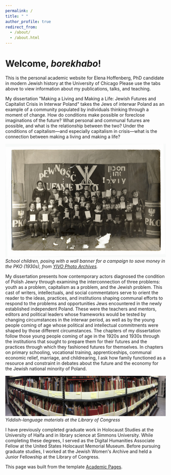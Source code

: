 ```yaml
---
permalink: /
title: " "
author_profile: true
redirect_from: 
  - /about/
  - /about.html
---
```



Welcome, *borekhabo*!
======
This is the personal academic website for Elena Hoffenberg, PhD candidate in modern Jewish history at the University of Chicago Please use the tabs above to view information about my publications, talks, and teaching. 

My dissertation "Making a Living and Making a Life: Jewish Futures and Capitalist Crisis in Interwar Poland" takes the Jews of interwar Poland as an example of a community populated by individuals thinking through a moment of change. How do conditions make possible or foreclose imaginations of the future? What personal and communal futures are possible, and what is the relationship between the two? Under the conditions of capitalism—and especially capitalism in crisis—what is the connection between making a living and making a life? 

![Class of children stand in front of banner with Polish and Hebrew](images/yarg120po6736.jpg)
*School children, posing with a wall banner for a campaign to save money in the PKO (1930s), from [YIVO Photo Archives](http://polishjews.yivoarchives.org/archive/index.php?p=collections/controlcard&id=20742).*

My dissertation presents how contemporary actors diagnosed the condition of Polish Jewry through examining the interconnection of three problems: youth as a problem, capitalism as a problem, and the Jewish problem. This cast of writers, intellectuals, and social commentators serve to orient the reader to the ideas, practices, and institutions shaping communal efforts to respond to the problems and opportunities Jews encountered in the newly established independent Poland. These were the teachers and mentors, editors and political leaders whose frameworks would be tested by changing circumstances in the interwar period, as well as by the young people coming of age whose political and intellectual commitments were shaped by those different circumstances. The chapters of my dissertation follow those young people coming of age in the 1920s and 1930s through the institutions that sought to prepare them for their futures and the practices through which they fashioned futures for themselves. In chapters on primary schooling, vocational training, apprenticeships, communal economic relief, marriage, and childrearing, I ask how family functioned as a resource and constraint in debates about the future and the economy for the Jewish national minority of Poland.

![Pamphlets and books in boxes on metal shelves](images/banner.jpg)
*Yiddish-language materials at the Library of Congress*

I have previously completed graduate work in Holocaust Studies at the University of Haifa and in library science at Simmons University. While completing these degrees, I served as the Digital Humanities Associate Fellow at the United States Holocaust Memorial Museum. Before pursuing graduate studies, I worked at the Jewish Women's Archive and held a Junior Fellowship at the Library of Congress.

This page was built from the template [Academic Pages](https://academicpages.github.io/markdown/).